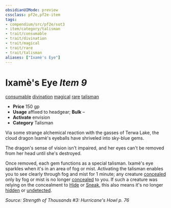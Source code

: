 ```yaml
---
obsidianUIMode: preview
cssclass: pf2e,pf2e-item
tags:
- compendium/src/pf2e/sot3
- item/category/talisman
- trait/consumable
- trait/divination
- trait/magical
- trait/rare
- trait/talisman
aliases: ["Ixamè's Eye"]
---
```

# Ixamè's Eye *Item 9*  
[consumable](rules/traits/consumable.md "Consumable Item Trait")  [divination](rules/traits/divination.md "Divination School Trait")  [magical](rules/traits/magical.md "Magical Item Trait")  [rare](rules/traits/rare.md "Rare Rarity Trait")  [talisman](rules/traits/talisman.md "Talisman Item Trait")  

- **Price** 150 gp
- **Usage** affixed to headgear; **Bulk** –
- **Activate** envision
- **Category** Talisman

Via some strange alchemical reaction with the gasses of Terwa Lake, the cloud dragon Ixamè's eyeballs have shriveled into sky-blue gems.

The dragon's sense of vision isn't impaired, and her eyes can't be removed from her head until she's destroyed.

Once removed, each gem functions as a special talisman. Ixamè's eye sparkles when it's in an area of fog or mist. Activating the talisman enables you to see clearly through fog and mist for 1 minute; any creature [concealed](rules/conditions.md#Concealed) only by fog or mist is no longer [concealed](rules/conditions.md#Concealed) to you. If such a creature was relying on the concealment to [Hide](rules/actions/hide.md) or [Sneak](rules/actions/sneak.md), this also means it's no longer [hidden](rules/conditions.md#Hidden) or [undetected](rules/conditions.md#Undetected).

*Source: Strength of Thousands #3: Hurricane's Howl p. 76*